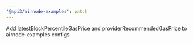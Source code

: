 ```yaml
---
'@api3/airnode-examples': patch
---
```


Add latestBlockPercentileGasPrice and providerRecommendedGasPrice to airnode-examples configs
